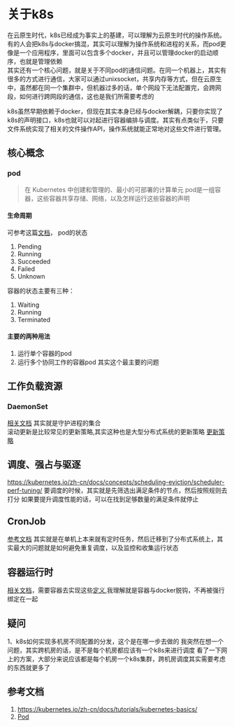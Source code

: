 # 关于k8s
在云原生时代，k8s已经成为事实上的基建，可以理解为云原生时代的操作系统。  
有的人会把k8s与docker搞混，其实可以理解为操作系统和进程的关系，而pod更像是一个应用程序，里面可以包含多个docker，并且可以管理docker的启动顺序，也就是管理依赖  
其实还有一个核心问题，就是关于不同pod的通信问题。在同一个机器上，其实有很多的方式进行通信，大家可以通过unixsocket，共享内存等方式，但在云原生中，虽然都在同一个集群中，但机器过多的话，单个网段下无法配置完，会跨网段，如何进行跨网段的通信，这也是我们所需要考虑的  

k8s虽然早期依赖于docker，但现在其实本身已经与docker解耦，只要你实现了k8s的声明接口，k8s也就可以对起进行容器编排与调度。其实有点类似于，只要文件系统实现了相关的文件操作API，操作系统就能正常地对这些文件进行管理。


## 核心概念
### pod
> 在 Kubernetes 中创建和管理的、最小的可部署的计算单元
pod是一组容器，这些容器共享存储、网络，以及怎样运行这些容器的声明

#### 生命周期
可参考这篇[文档](https://kubernetes.io/zh-cn/docs/concepts/workloads/pods/pod-lifecycle/)，
pod的状态
1. Pending
2. Running
3. Succeeded
4. Failed
5. Unknown

容器的状态主要有三种：
1. Waiting
2. Running
3. Terminated

#### 主要的两种用法
1. 运行单个容器的pod
2. 运行多个协同工作的容器pod
其实这个最主要的问题


## 工作负载资源
### DaemonSet
[相关文档](https://kubernetes.io/zh-cn/docs/reference/kubernetes-api/workload-resources/daemon-set-v1/)
其实就是守护进程的集合  
滚动更新是比较常见的更新策略,其实这种也是大型分布式系统的更新策略
[更新策略](https://kubernetes.io/zh-cn/docs/tasks/manage-daemon/update-daemon-set/)

## 调度、强占与驱逐
<https://kubernetes.io/zh-cn/docs/concepts/scheduling-eviction/scheduler-perf-tuning/>
要调度的时候，其实就是先筛选出满足条件的节点，然后按照规则去打分
如果要提升调度性能的话，可以在找到足够数量的满足条件就停止


## CronJob
[参考文档](https://kubernetes.io/zh-cn/docs/concepts/workloads/controllers/cron-jobs/)
其实就是在单机上本来就有定时任务，然后迁移到了分布式系统上，其实最大的问题就是如何避免重复调度，以及监控和收集运行状态

## 容器运行时
[相关文档](https://kubernetes.io/zh-cn/docs/concepts/architecture/cri/)，需要容器去实现这些[定义](https://github.com/kubernetes/cri-api/blob/c75ef5b/pkg/apis/runtime/v1/api.proto),我理解就是容器与docker脱钩，不再被强行绑定在一起

## 疑问
1、k8s如何实现多机房不同配置的分发，这个是在哪一步去做的
我突然在想一个问题，其实跨机房的话，是不是每个机房都应该有一个k8s来进行调度
看了一下网上的方案，大部分来说应该都是每个机房一个k8s集群，跨机房调度其实需要考虑的东西就更多了

## 参考文档
1. <https://kubernetes.io/zh-cn/docs/tutorials/kubernetes-basics/>
2. [Pod](https://kubernetes.io/zh-cn/docs/concepts/workloads/pods/)